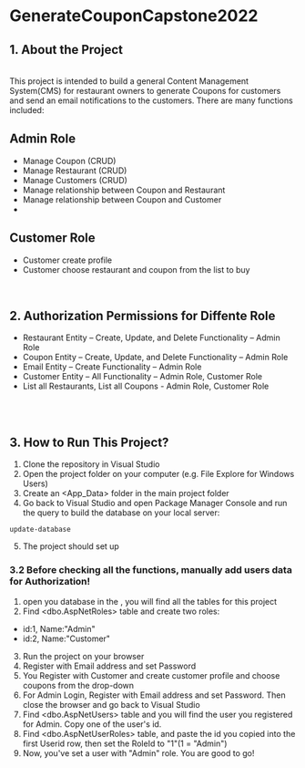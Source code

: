# GenerateCouponCapstone2022
## 1. About the Project
<br>
This project is intended to build a general Content Management System(CMS) for restaurant owners to generate Coupons for customers and send an email notifications to the customers. There are many functions included:
<br>

## Admin Role
- Manage Coupon (CRUD)
- Manage Restaurant (CRUD)
- Manage Customers (CRUD)
- Manage relationship between Coupon and Restaurant
- Manage relationship between Coupon and Customer
- <br>
## Customer Role
- Customer create profile
- Customer choose restaurant and coupon from the list to buy

<br>

## 2. Authorization Permissions for Diffente Role

- Restaurant Entity – Create, Update, and Delete Functionality – Admin Role
- Coupon Entity – Create, Update, and Delete Functionality – Admin Role
- Email Entity – Create Functionality – Admin Role
- Customer Entity – All Functionality – Admin Role, Customer Role
- List all Restaurants, List all Coupons - Admin Role, Customer Role
<br>
<br>

## 3. How to Run This Project?

1. Clone the repository in Visual Studio
2. Open the project folder on your computer (e.g. File Explore for Windows Users)
3. Create an <App_Data> folder in the main project folder
4. Go back to Visual Studio and open Package Manager Console and run the query to build the database on your local server:
```
update-database
```
5. The project should set up


### 3.2 Before checking all the functions, manually add users data for Authorization!

1. open you database in the <SQL Server Object Explorer>, you will find all the tables for this project
2. Find <dbo.AspNetRoles> table and create two roles:
  - id:1, Name:"Admin"
  - id:2, Name:"Customer"
3. Run the project on your browser
4. Register with Email address and set Password
5. You Register with Customer and create customer profile and choose coupons from the drop-down
6. For Admin Login, Register with Email address and set Password. Then close the browser and go back to Visual Studio
7. Find <dbo.AspNetUsers> table and you will find the user you registered for Admin. Copy one of the user's id.
8. Find <dbo.AspNetUserRoles> table, and paste the id you copied into the first Userid row, then set the RoleId to "1"(1 = "Admin")
10. Now, you've set a user with "Admin" role. You are good to go!
